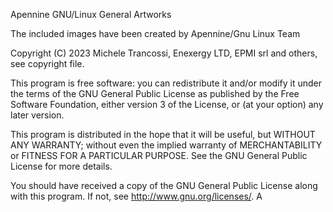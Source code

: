 Apennine GNU/Linux General Artworks

The included images have been created by Apennine/Gnu Linux Team

Copyright (C) 2023 Michele Trancossi, Enexergy LTD, EPMI srl and others, see copyright file.

This program is free software: you can redistribute it and/or modify it under the terms of the GNU General Public License as published by the Free Software Foundation, either version 3 of the License, or (at your option) any later version.

This program is distributed in the hope that it will be useful, but WITHOUT ANY WARRANTY; without even the implied warranty of MERCHANTABILITY or FITNESS FOR A PARTICULAR PURPOSE. See the GNU General Public License for more details.

You should have received a copy of the GNU General Public License along with this program. If not, see http://www.gnu.org/licenses/.
A
